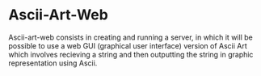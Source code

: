 # Ascii-Art-Web
Ascii-art-web consists in creating and running a server, in which it will be possible to use a web GUI (graphical user interface) version of Ascii Art which involves recieving a string and then outputting the string in graphic representation using Ascii.
